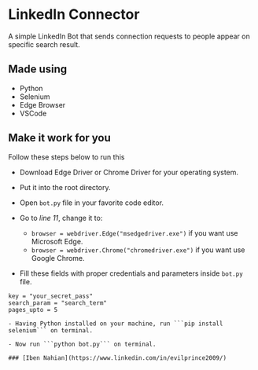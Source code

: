 # LinkedIn Connector

A simple LinkedIn Bot that sends connection requests to people appear on specific search result.

## Made using

- Python
- Selenium
- Edge Browser
- VSCode

## Make it work for you

Follow these steps below to run this

- Download Edge Driver or Chrome Driver for your operating system.

- Put it into the root directory.

- Open ```bot.py``` file in your favorite code editor.

- Go to _line 11_, change it to:
  - ```browser = webdriver.Edge("msedgedriver.exe")``` if you want use Microsoft Edge.
  - ```browser = webdriver.Chrome("chromedriver.exe")``` if you want use Google Chrome.

- Fill these fields with proper credentials and parameters inside ```bot.py``` file.

``` mail = "your_nice_username"
key = "your_secret_pass"
search_param = "search_term"
pages_upto = 5

- Having Python installed on your machine, run ```pip install selenium``` on terminal.

- Now run ```python bot.py``` on terminal.

### [Iben Nahian](https://www.linkedin.com/in/evilprince2009/)
